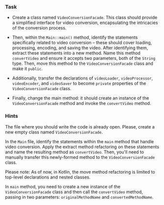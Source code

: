 ### Task

- Create a class named `VideoConversionFacade`.
  This class should provide a simplified interface for video conversion, encapsulating the intricacies of the conversion
  process.

- Then, within the `Main::main()` method, identify the statements specifically related to video conversion – these
  should
  cover loading, processing, encoding, and saving the video. After identifying them, extract these statements into a new
  method.
  Name this method `convertVideo` and ensure it accepts two parameters, both of the `String` type.
  Then, move this method to the `VideoConversionFacade` class and make it `public`.

- Additionally, transfer the declarations of `videoLoader`, `videoProcessor`, `videoEncoder`,
  and `videoSaver` to become `private` properties of the `VideoConversionFacade` class.

- Finally, change the main method: it should create an instance of the `VideoConversionFacade` method and invoke
  the `convertVideo` method.

### Hints

<div class="hint" title="Where to start?">

The file where you should write the code is already open.
Please, create a new empty class named `VideoConversionFacade`.
</div>

<div class="hint" title="Refactoring hint">

In the `Main` file, identify the statements within the `main` method that handle video conversion.
Apply the extract method refactoring on these statements and name the resulting method as `convertVideo`.
Then, you'll need to manually transfer this newly-formed method to the `VideoConversionFacade` class.

Please note: As of now, in Kotlin, the move method refactoring is limited to top-level declarations and nested classes.
</div>

<div class="hint" title="How to fix main method?">

In `main` method, you need to create a new instance of the `VideoConversionFacade` class and then call
the `convertVideo` method, passing in two parameters: `originalMethodName` and `convertedMethodName`.
</div>

